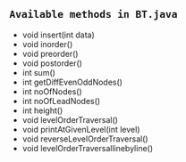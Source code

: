 ## `Available methods in BT.java`
- void insert(int data)
- void inorder()
- void preorder()
- void postorder()
- int sum()
- int getDiffEvenOddNodes()
- int noOfNodes()
- int noOfLeadNodes()
- int height()
- void levelOrderTraversal()
- void printAtGivenLevel(int level)
- void reverseLevelOrderTraversal()
- void levelOrderTraversallinebyline()
